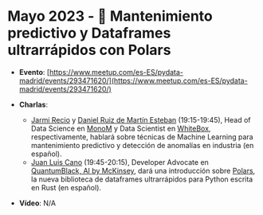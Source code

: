 # Mayo 2023 - 🔧 Mantenimiento predictivo y Dataframes ultrarrápidos con Polars

- **Evento**: [https://www.meetup.com/es-ES/pydata-madrid/events/293471620/](https://www.meetup.com/es-ES/pydata-madrid/events/293471620/)

- **Charlas**:
  - [Jarmi Recio](https://www.linkedin.com/in/jarmi-recio-martinez/) y [Daniel Ruiz de Martín Esteban](https://www.linkedin.com/in/daniel-ruiz-de-mart%C3%ADn/) (19:15-19:45), Head of Data Science en [MonoM](https://monom.ai/) y Data Scientist en [WhiteBox](https://en.whiteboxml.com/), respectivamente, hablará sobre técnicas de Machine Learning para mantenimiento predictivo y detección de anomalías en industria (en español).
  - [Juan Luis Cano](https://www.linkedin.com/in/juanluiscanor/) (19:45-20:15), Developer Advocate en [QuantumBlack, AI by McKinsey](https://www.mckinsey.com/capabilities/quantumblack/), dará una introducción sobre [Polars](https://www.pola.rs/), la nueva biblioteca de dataframes ultrarrápidos para Python escrita en Rust (en español). 
 
- **Vídeo**: N/A
